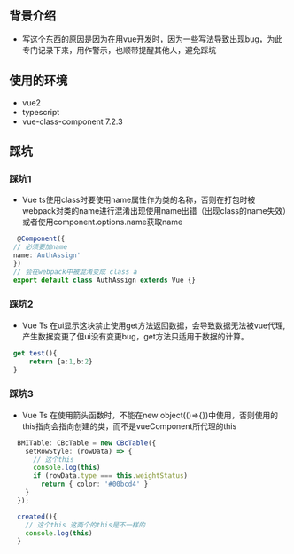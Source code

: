## 背景介绍
* 写这个东西的原因是因为在用vue开发时，因为一些写法导致出现bug，为此专门记录下来，用作警示，也顺带提醒其他人，避免踩坑

## 使用的环境
* vue2
* typescript
* vue-class-component 7.2.3

## 踩坑
### 踩坑1
* Vue ts使用class时要使用name属性作为类的名称，否则在打包时被webpack对类的name进行混淆出现使用name出错（出现class的name失效）或者使用component.options.name获取name
``` typescript
  @Component({
 // 必须要加name
 name:'AuthAssign'
 })
 // 会在webpack中被混淆变成 class a
 export default class AuthAssign extends Vue {}
 ```

### 踩坑2
* Vue Ts 在ui显示这块禁止使用get方法返回数据，会导致数据无法被vue代理,产生数据变更了但ui没有变更bug，get方法只适用于数据的计算。
``` typescript
 get test(){
     return {a:1,b:2}
 }
```

### 踩坑3
* Vue Ts 在使用箭头函数时，不能在new object(()=>{})中使用，否则使用的this指向会指向创建的类，而不是vueComponent所代理的this
``` typescript
  BMITable: CBcTable = new CBcTable({
    setRowStyle: (rowData) => {
      // 这个this
      console.log(this)
      if (rowData.type === this.weightStatus)
        return { color: '#00bcd4' }
    }
  });

  created(){
    // 这个this 这两个的this是不一样的
    console.log(this)
  }
  ```
